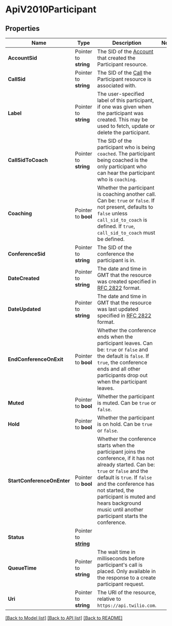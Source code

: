 # ApiV2010Participant

## Properties

Name | Type | Description | Notes
------------ | ------------- | ------------- | -------------
**AccountSid** | Pointer to **string** | The SID of the [Account](https://www.twilio.com/docs/iam/api/account) that created the Participant resource. |
**CallSid** | Pointer to **string** | The SID of the [Call](https://www.twilio.com/docs/voice/api/call-resource) the Participant resource is associated with. |
**Label** | Pointer to **string** | The user-specified label of this participant, if one was given when the participant was created. This may be used to fetch, update or delete the participant. |
**CallSidToCoach** | Pointer to **string** | The SID of the participant who is being `coached`. The participant being coached is the only participant who can hear the participant who is `coaching`. |
**Coaching** | Pointer to **bool** | Whether the participant is coaching another call. Can be: `true` or `false`. If not present, defaults to `false` unless `call_sid_to_coach` is defined. If `true`, `call_sid_to_coach` must be defined. |
**ConferenceSid** | Pointer to **string** | The SID of the conference the participant is in. |
**DateCreated** | Pointer to **string** | The date and time in GMT that the resource was created specified in [RFC 2822](https://www.ietf.org/rfc/rfc2822.txt) format. |
**DateUpdated** | Pointer to **string** | The date and time in GMT that the resource was last updated specified in [RFC 2822](https://www.ietf.org/rfc/rfc2822.txt) format. |
**EndConferenceOnExit** | Pointer to **bool** | Whether the conference ends when the participant leaves. Can be: `true` or `false` and the default is `false`. If `true`, the conference ends and all other participants drop out when the participant leaves. |
**Muted** | Pointer to **bool** | Whether the participant is muted. Can be `true` or `false`. |
**Hold** | Pointer to **bool** | Whether the participant is on hold. Can be `true` or `false`. |
**StartConferenceOnEnter** | Pointer to **bool** | Whether the conference starts when the participant joins the conference, if it has not already started. Can be: `true` or `false` and the default is `true`. If `false` and the conference has not started, the participant is muted and hears background music until another participant starts the conference. |
**Status** | Pointer to [**string**](ParticipantEnumStatus.md) |  |
**QueueTime** | Pointer to **string** | The wait time in milliseconds before participant's call is placed. Only available in the response to a create participant request. |
**Uri** | Pointer to **string** | The URI of the resource, relative to `https://api.twilio.com`. |

[[Back to Model list]](../README.md#documentation-for-models) [[Back to API list]](../README.md#documentation-for-api-endpoints) [[Back to README]](../README.md)


